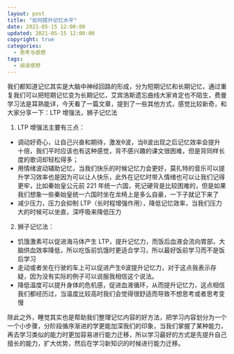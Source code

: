 ```yaml
---
layout: post
title: "如何提升记忆水平"
date: 2021-05-15 12:00:00
updated: 2021-05-15 12:00:00
copyright: true
categories:
  - 思考与感想
tags:
  - 阅读感想
---
```

我们都知道记忆其实是大脑中神经回路的形成，分为短期记忆和长期记忆，通过重复我们可以把短期记忆变为长期记忆，艾宾浩斯遗忘曲线大家肯定也不陌生，费曼学习法是耳熟能详，今天看了一篇文章，提到了一些其他方式，感觉比较新奇，和大家分享一下：LTP 增强法，狮子记忆法
1. LTP 增强法主要有三点：
  - 调动好奇心，让自己兴奋和期待，激发θ波，当θ波出现之后记忆效率会提升 十倍，我们平时应该也有这种感觉，背不感兴趣的课文很困难，但是背同样长度的歌词却轻松得多；
  - 用情绪波动辅助记忆，当我们快乐的时候记忆力会更好，莫扎特的音乐可以提升学习效率也是因为可以让人快乐，此外在记忆时带入情绪也可以让我们记得更牢，比如秦始皇公元前 221 年统一六国，死记硬背是比较困难的，但是如果我们想象一些秦始皇统一六国时坐在龙椅上是多么自豪，一下子就记下来了
  - 减少压力，压力会抑制 LTP（长时程增强作用），降低记忆效率，当我们压力大的时候可以坐直，深呼吸来降低压力
2. 狮子记忆法：
  - 饥饿激素可以促进海马体产生 LTP，提升记忆力，而饭后血液会流向胃部，大脑供血效率降低，所以吃饭前饥饿时更适合学习，所以最好饭前学习而不是饭后学习
  - 走动或者坐在行驶的车上可以促进产生θ波提升记忆力，对于这点我表示存疑，因为没有实际的例子可以说服我相信这个说法。
  - 降低温度可以提升身体的危机感，促进血液循环，从而提升记忆力，这点相信我们都经历过，当温度比较高时我们会觉得很舒适而导致不想思考或者思考变慢

除此之外，睡觉其实也是帮助我们整理记忆内容的好方法，把学习内容划分为一个一个小步骤，分阶段循序渐进的学更能加深我们的印象，当我们掌握了某种能力，再去学习类似的能力时更加容易进行能力迁移，所以学习最好的方式是先提升自己擅长的能力，扩大优势，然后在学习新知识的时候进行能力迁移。